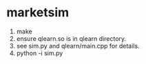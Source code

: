 # marketsim
1. make
2. ensure qlearn.so is in qlearn directory.
3. see sim.py and qlearn/main.cpp for details.
4. python -i sim.py
